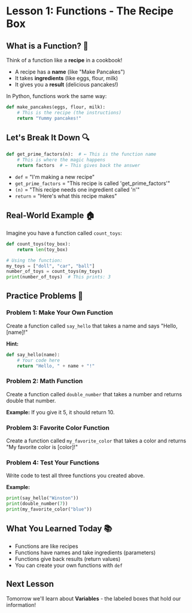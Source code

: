 # Lesson 1: Functions - The Recipe Box

## What is a Function? 🍳

Think of a function like a **recipe** in a cookbook! 

- A recipe has a **name** (like "Make Pancakes")
- It takes **ingredients** (like eggs, flour, milk)
- It gives you a **result** (delicious pancakes!)

In Python, functions work the same way:

```python
def make_pancakes(eggs, flour, milk):
    # This is the recipe (the instructions)
    return "Yummy pancakes!"
```

## Let's Break It Down 🔍

```python
def get_prime_factors(n):  # ← This is the function name
    # This is where the magic happens
    return factors  # ← This gives back the answer
```

- `def` = "I'm making a new recipe"
- `get_prime_factors` = "This recipe is called 'get_prime_factors'"
- `(n)` = "This recipe needs one ingredient called 'n'"
- `return` = "Here's what this recipe makes"

## Real-World Example 🏠

Imagine you have a function called `count_toys`:

```python
def count_toys(toy_box):
    return len(toy_box)

# Using the function:
my_toys = ["doll", "car", "ball"]
number_of_toys = count_toys(my_toys)
print(number_of_toys)  # This prints: 3
```

## Practice Problems 🎯

### Problem 1: Make Your Own Function
Create a function called `say_hello` that takes a name and says "Hello, [name]!"

**Hint:** 
```python
def say_hello(name):
    # Your code here
    return "Hello, " + name + "!"
```

### Problem 2: Math Function
Create a function called `double_number` that takes a number and returns double that number.

**Example:** If you give it 5, it should return 10.

### Problem 3: Favorite Color Function
Create a function called `my_favorite_color` that takes a color and returns "My favorite color is [color]!"

### Problem 4: Test Your Functions
Write code to test all three functions you created above.

**Example:**
```python
print(say_hello("Winston"))
print(double_number(7))
print(my_favorite_color("blue"))
```

## What You Learned Today 📚

- Functions are like recipes
- Functions have names and take ingredients (parameters)
- Functions give back results (return values)
- You can create your own functions with `def`

## Next Lesson
Tomorrow we'll learn about **Variables** - the labeled boxes that hold our information!

